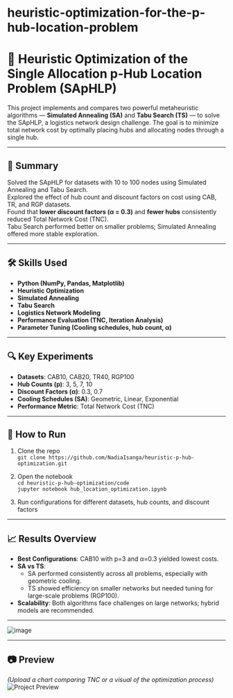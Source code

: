 # heuristic-optimization-for-the-p-hub-location-problem
# 🔄 Heuristic Optimization of the Single Allocation p-Hub Location Problem (SApHLP)

This project implements and compares two powerful metaheuristic algorithms — **Simulated Annealing (SA)** and **Tabu Search (TS)** — to solve the SApHLP, a logistics network design challenge. The goal is to minimize total network cost by optimally placing hubs and allocating nodes through a single hub.

---

## 📌 Summary

Solved the SApHLP for datasets with 10 to 100 nodes using Simulated Annealing and Tabu Search.  
Explored the effect of hub count and discount factors on cost using CAB, TR, and RGP datasets.  
Found that **lower discount factors (α = 0.3)** and **fewer hubs** consistently reduced Total Network Cost (TNC).  
Tabu Search performed better on smaller problems; Simulated Annealing offered more stable exploration.

---

## 🛠️ Skills Used

- **Python (NumPy, Pandas, Matplotlib)**
- **Heuristic Optimization**
- **Simulated Annealing**
- **Tabu Search**
- **Logistics Network Modeling**
- **Performance Evaluation (TNC, Iteration Analysis)**
- **Parameter Tuning (Cooling schedules, hub count, α)**


---

## 🔍 Key Experiments

- **Datasets**: CAB10, CAB20, TR40, RGP100  
- **Hub Counts (p)**: 3, 5, 7, 10  
- **Discount Factors (α)**: 0.3, 0.7  
- **Cooling Schedules (SA)**: Geometric, Linear, Exponential  
- **Performance Metric**: Total Network Cost (TNC)

---

## 🚀 How to Run

1. Clone the repo  
   `git clone https://github.com/NadiaIsanga/heuristic-p-hub-optimization.git`

2. Open the notebook  
   `cd heuristic-p-hub-optimization/code`  
   `jupyter notebook hub_location_optimization.ipynb`

3. Run configurations for different datasets, hub counts, and discount factors

---

## 📈 Results Overview

- **Best Configurations**: CAB10 with p=3 and α=0.3 yielded lowest costs.
- **SA vs TS**:  
  - SA performed consistently across all problems, especially with geometric cooling.  
  - TS showed efficiency on smaller networks but needed tuning for large-scale problems (RGP100).  
- **Scalability**: Both algorithms face challenges on large networks; hybrid models are recommended.

---

![image](https://github.com/user-attachments/assets/e1bfc516-f8db-415b-a1e6-615140b9db7d)


---

## 📷 Preview

*(Upload a chart comparing TNC or a visual of the optimization process)*  
![Project Preview](https://via.placeholder.com/800x400?text=Hub+Optimization+Results)



